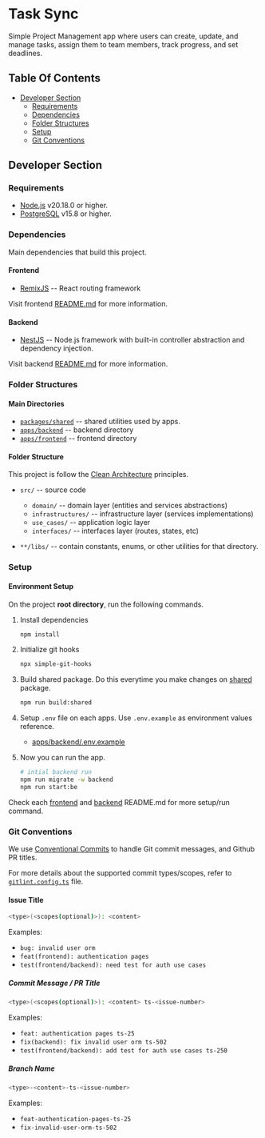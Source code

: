 # Task Sync

Simple Project Management app where users can create, update, and manage
tasks, assign them to team members, track progress, and set deadlines.

## Table Of Contents

- [Developer Section](#developer-section)
  - [Requirements](#requirements)
  - [Dependencies](#dependencies)
  - [Folder Structures](#folder-structures)
  - [Setup](#setup)
  - [Git Conventions](#git-conventions)

## Developer Section

### Requirements

- [Node.js](https://nodejs.org/) v20.18.0 or higher.
- [PostgreSQL](https://www.postgresql.org/) v15.8 or higher.

### Dependencies

[fe-md]: apps/frontend/README.md
[be-md]: apps/backend/README.md

Main dependencies that build this project.

#### Frontend

[remixjs]: https://remix.run/docs

- [RemixJS][remixjs] -- React routing framework

Visit frontend [README.md][fe-md] for more information.

#### Backend

[nestjs]: https://docs.nestjs.com/

- [NestJS][nestjs] -- Node.js framework with built-in
  controller abstraction and dependency injection.

Visit backend [README.md][be-md] for more information.

### Folder Structures

#### Main Directories

[shared-deps]: packages/shared/package.json

- [`packages/shared`][shared-deps] -- shared utilities used by apps.
- [`apps/backend`][be-md] -- backend directory
- [`apps/frontend`][fe-md] -- frontend directory

#### Folder Structure

[clean-arch]: https://www.geeksforgeeks.org/complete-guide-to-clean-architecture/

This project is follow the [Clean Architecture][clean-arch] principles.

- `src/` -- source code
  - `domain/` -- domain layer (entities and services abstractions)
  - `infrastructures/` -- infrastructure layer (services implementations)
  - `use_cases/` -- application logic layer
  - `interfaces/` -- interfaces layer (routes, states, etc)

- `**/libs/` -- contain constants, enums, or other utilities for that
  directory.

### Setup

#### Environment Setup

On the project **root directory**, run the following commands.

1. Install dependencies

   ```sh
   npm install
   ```

2. Initialize git hooks

   ```sh
   npx simple-git-hooks
   ```

3. Build shared package. Do this everytime you make changes on
   [shared][shared-deps] package.

   ```sh
   npm run build:shared
   ```

4. Setup `.env` file on each apps. Use `.env.example` as environment values
   reference.

   - [apps/backend/.env.example](apps/backend/.env.example)

5. Now you can run the app.

   ```sh
   # intial backend run
   npm run migrate -w backend
   npm run start:be
   ```

Check each [frontend][fe-md] and [backend][be-md]
README.md for more setup/run command.

### Git Conventions

[conventional-commits]: https://www.conventionalcommits.org

We use [Conventional Commits][conventional-commits] to handle Git commit
messages, and Github PR titles.

For more details about the supported commit types/scopes, refer to
[`gitlint.config.ts`](gitlint.config.ts) file.

#### Issue Title

```sh
<type>(<scopes(optional)>): <content>
```

Examples:

- `bug: invalid user orm`
- `feat(frontend): authentication pages`
- `test(frontend/backend): need test for auth use cases`

##### Commit Message / PR Title

```sh
<type>(<scopes(optional)>): <content> ts-<issue-number>
```

Examples:

- `feat: authentication pages ts-25`
- `fix(backend): fix invalid user orm ts-502`
- `test(frontend/backend): add test for auth use cases ts-250`

##### Branch Name

```sh
<type>-<content>-ts-<issue-number>
```

Examples:

- `feat-authentication-pages-ts-25`
- `fix-invalid-user-orm-ts-502`
